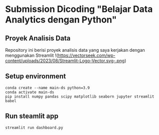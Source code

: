 # Submission Dicoding "Belajar Data Analytics dengan Python"
## Proyek Analisis Data
Repository ini berisi proyek analisis data yang saya kerjakan dengan menggunakan Streamlit !(https://vectorseek.com/wp-content/uploads/2023/08/Streamlit-Logo-Vector.svg-.png)

## Setup environment
```
conda create --name main-ds python=3.9
conda activate main-ds
pip install numpy pandas scipy matplotlib seaborn jupyter streamlit babel
```
## Run steamlit app
```
streamlit run dashboard.py                           
```
